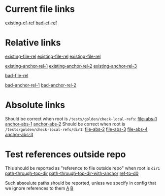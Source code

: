 <!--
 - SPDX-FileCopyrightText: 2022 Serokell <https://serokell.io>
 -
 - SPDX-License-Identifier: MPL-2.0
 -->

# Current file links
[existing-cf-ref](#current-file-links)
[bad-cf-ref](#bad)

# Relative links
[existing-file-rel](d2f2.md)
[existing-file-rel](./d2f2.md)
[existing-file-rel](../dir2/.././d1f1.md)


[existing-anchor-rel-1](d2f2.md#existing-anchor-d2f2)
[existing-anchor-rel-2](./d2f2.md#existing-anchor-d2f2)
[existing-anchor-rel-3](../dir2/../d1f1.md#existing-anchor-d1f1)

[bad-file-rel](../a/b/c/unexisting-file.md)

[bad-anchor-rel-1](d2f2.md#bad-anchor)
[bad-anchor-rel-2](unexisting-file.md#bad-anchor)

# Absolute links
Should be correct when root is `/tests/golden/check-local-refs`:
[file-abs-1](/dir1/./d1f1.md)
[anchor-abs-1](/dir1/../dir1/d1f1.md#existing-anchor-d1f1)
[anchor-abs-2](/dir1/dir2/../../dir1/./dir2/d2f2.md#existing-anchor-d2f2)
Should be correct when root is `/tests/golden/check-local-refs/dir1`:
[file-abs-2](/d1f1.md)
[file-abs-3](/dir2/d2f2.md)
[file-abs-4](/./dir2/../d1f1.md)
[anchor-abs-3](/./dir2/../d1f1.md#existing-anchor-d1f1)

# Test references outside repo

This should be reported as "reference to file outside repo" when root is `dir1`
[path-through-top-dir](../../dir1/d1f1.md)
[path-through-top-dir-with-anchor](../../dir1/d1f1.md#existing-anchor-d1f1)
[ref-to-d0](../../d0f1.md)

Such absoulute paths should be reported,
unless we specify in config that we ignore references to them
[A](/../../a.md)
[B](/b/../../b.md)
